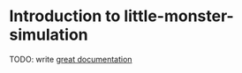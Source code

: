 # Introduction to little-monster-simulation

TODO: write [great documentation](http://jacobian.org/writing/what-to-write/)
